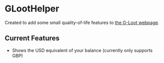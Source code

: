 # GLootHelper
Created to add some small quality-of-life features to [the G-Loot webpage](https://play.gloot.com/).

## Current Features
- Shows the USD equivalent of your balance (currently only supports GBP)
